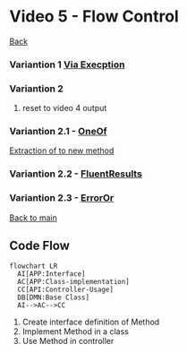 # Video 5 - Flow Control
[Back][1]

### Variantion 1 [Via Execption][2]
### Variantion 2
1. reset to video 4 output

### Variantion 2.1 - [OneOf][3]
  [Extraction of to new method][31]
### Variantion 2.2 - [FluentResults][4]
### Variantion 2.3 - [ErrorOr][5]
[Back to main][1]

## Code Flow
```mermaid
flowchart LR
  AI[APP:Interface]
  AC[APP:Class-implementation]
  CC[API:Controller-Usage]
  DB[DMN:Base Class]
  AI-->AC-->CC
```
1. Create interface definition of Method
2. Implement Method in a class
3. Use Method in controller

[1]:../../readme.md
[2]:Video5-1-Via-Exception.md
[3]:Video5-2-OneOf.md
[31]:Video5-2-OneOf.md#extraction-of-new-method
[4]:Video5-3-FluentResults.md
[5]:Video5-4-ErrorOr.md